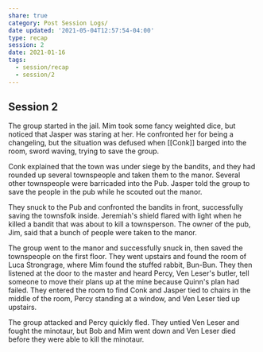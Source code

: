 ```yaml
---
share: true
category: Post Session Logs/
date updated: '2021-05-04T12:57:54-04:00'
type: recap
session: 2
date: 2021-01-16
tags:
  - session/recap
  - session/2
---
```


## Session 2

The group started in the jail. Mim took some fancy weighted dice, but noticed that Jasper was staring at her. He confronted her for being a changeling, but the situation was defused when [[Conk]] barged into the room, sword waving, trying to save the group.

Conk explained that the town was under siege by the bandits, and they had rounded up several townspeople and taken them to the manor. Several other townspeople were barricaded into the Pub. Jasper told the group to save the people in the pub while he scouted out the manor.

They snuck to the Pub and confronted the bandits in front, successfully saving the townsfolk inside. Jeremiah's shield flared with light when he killed a bandit that was about to kill a townsperson. The owner of the pub, Jim, said that a bunch of people were taken to the manor.

The group went to the manor and successfully snuck in, then saved the townspeople on the first floor. They went upstairs and found the room of Luca Strongrage, where Mim found the stuffed rabbit, Bun-Bun. They then listened at the door to the master and heard Percy, Ven Leser's butler, tell someone to move their plans up at the mine because Quinn's plan had failed. They entered the room to find Conk and Jasper tied to chairs in the middle of the room, Percy standing at a window, and Ven Leser tied up upstairs.

The group attacked and Percy quickly fled. They untied Ven Leser and fought the minotaur, but Bob and Mim went down and Ven Leser died before they were able to kill the minotaur.
